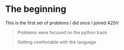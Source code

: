# The beginning

This is the first set of problems I did once I joined A2SV
> Problems were focused on the python track

> Getting comfortable with the language
